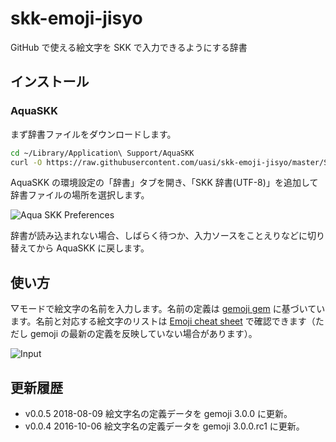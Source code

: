 skk-emoji-jisyo
===============

GitHub で使える絵文字を SKK で入力できるようにする辞書

インストール
------------

### AquaSKK

まず辞書ファイルをダウンロードします。

```bash
cd ~/Library/Application\ Support/AquaSKK
curl -O https://raw.githubusercontent.com/uasi/skk-emoji-jisyo/master/SKK-JISYO.emoji.utf8
```

AquaSKK の環境設定の「辞書」タブを開き、「SKK 辞書(UTF-8)」を追加して辞書ファイルの場所を選択します。

![Aqua SKK Preferences](https://cloud.githubusercontent.com/assets/22321/3549779/e90d8d0a-08ce-11e4-94d1-205d12c74199.png)

辞書が読み込まれない場合、しばらく待つか、入力ソースをことえりなどに切り替えてから AquaSKK に戻します。

使い方
------

▽モードで絵文字の名前を入力します。名前の定義は [gemoji gem](https://github.com/github/gemoji) に基づいています。名前と対応する絵文字のリストは [Emoji cheat sheet](http://www.emoji-cheat-sheet.com) で確認できます（ただし gemoji の最新の定義を反映していない場合があります）。

![Input](https://cloud.githubusercontent.com/assets/22321/3549963/211fd39e-08d2-11e4-8214-3b9a1ea29096.gif)

更新履歴
--------

- v0.0.5 2018-08-09 絵文字名の定義データを gemoji 3.0.0 に更新。
- v0.0.4 2016-10-06 絵文字名の定義データを gemoji 3.0.0.rc1 に更新。
